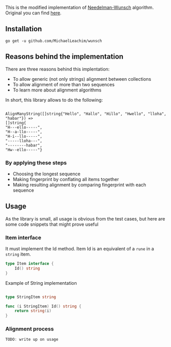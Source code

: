 This is the modified implementation of [Needelman-Wunsch](http://en.wikipedia.org/wiki/Needleman-Wunsch_algorithm)  algorithm.
Original you can find [here](https://github.com/aebruno/nwalgo). 

## Installation 
```golang
go get -u github.com/MichaelLeachim/wunsch
```

## Reasons behind the implementation

There are three reasons behind this implentation:

* To allow generic (not only strings) alignment between collections
* To allow alignment of more than two sequences
* To learn more about alignment algorithms

In short, this library allows to do the following:
```golang

AlignManyString([]string{"Hello", "Hallo", "Hillo", "Hwello", "lloha", "habar"}) => 
[]string{
"H---ello-----",
"H--a-llo-----",
"H-i--llo-----",
"-----lloha---",
"--------habar",
"Hw--ello-----"}
```

### By applying these steps

* Choosing the longest sequence
* Making fingerprint by conflating all items together
* Making resulting alignment by comparing fingerprint with each sequence

## Usage 

As the library is small, all usage is obvious from the test cases, but here are 
some code snippets that might prove useful

### Item interface

It must implement the Id method. Item Id is an equivalent of a `rune` in a `string` item. 

```go
type Item interface {
	Id() string
}
```

Example of String implementation

```go

type StringItem string

func (i StringItem) Id() string {
	return string(i)
}

```

### Alignment process

```go 
TODO: write up on usage 
```





